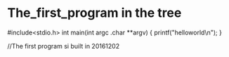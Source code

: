 # The_first_program  in the tree



#include<stdio.h>
int main(int argc .char **argv)
{
  printf("helloworld\n");
}


//The first program si built in 20161202

